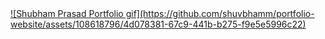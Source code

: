 <a href="https://shuvbhamm.github.io/portfolio-website/">
![Shubham Prasad Portfolio gif](https://github.com/shuvbhamm/portfolio-website/assets/108618796/4d078381-67c9-441b-b275-f9e5e5996c22)
</a>
